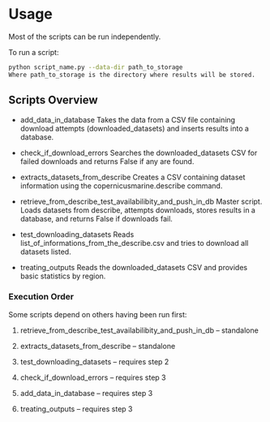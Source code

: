 # Usage

Most of the scripts can be run independently.  

To run a script:
```bash
python script_name.py --data-dir path_to_storage
Where path_to_storage is the directory where results will be stored.
```

## Scripts Overview

- add_data_in_database
Takes the data from a CSV file containing download attempts (downloaded_datasets) and inserts results into a database.

- check_if_download_errors
Searches the downloaded_datasets CSV for failed downloads and returns False if any are found.

- extracts_datasets_from_describe
Creates a CSV containing dataset information using the copernicusmarine.describe command.

- retrieve_from_describe_test_availabilibity_and_push_in_db
Master script. Loads datasets from describe, attempts downloads, stores results in a database, and returns False if downloads fail.

- test_downloading_datasets
Reads list_of_informations_from_the_describe.csv and tries to download all datasets listed.

- treating_outputs
Reads the downloaded_datasets CSV and provides basic statistics by region.

### Execution Order

Some scripts depend on others having been run first:

1. retrieve_from_describe_test_availabilibity_and_push_in_db – standalone

2. extracts_datasets_from_describe – standalone

3. test_downloading_datasets – requires step 2

4. check_if_download_errors – requires step 3

5. add_data_in_database – requires step 3

6. treating_outputs – requires step 3